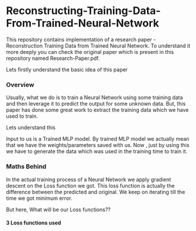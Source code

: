 # Reconstructing-Training-Data-From-Trained-Neural-Network

This repository contains implementation of a research paper - Reconstruction Training Data from Trained Neural Network.
To understand it more deeply you can check the original paper which is present in this repository named Research-Paper.pdf.

Lets firstly understand the basic idea of this paper

### Overview
Usually, what we do is to train a Neural Network using some training data and then leverage it to predict the output for some unknown data.
But, this paper has done some great work to extract the training data which we have used to train.

Lets understand this

Input to us is a Trained MLP model. By trained MLP model we actually mean that we have the weights/parameters saved with us. 
Now , just by using this we have to generate the data which was used in the training time to train it.

### Maths Behind
In the actual training process of a Neural Network we apply gradient descent on the Loss function we got. 
This loss function is actually the difference between the predicted and original.
We keep on iterating till the time we got minimum error.

But here, What will be our Loss functions??

#### 3 Loss functions used




